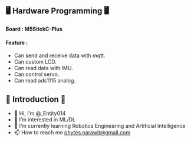 ## 🖥️ Hardware Programming 🖥️
#### Board : M5StickC-Plus
#### Feature :
- Can send and receive data with mqtt.
- Can custom LCD.
- Can read data with IMU.
- Can control servo.
- Can read ads1115 analog.

## 👏 Introduction 👏
- 👋 Hi, I’m @_Entity014
- 👀 I’m interested in ML/DL
- 🌱 I’m currently learning Robotics Engineering and Artificial Intelligence
- 📫 How to reach me phytes.narawit@gmail.com

<!---
_Entity014/_Entity014 is a ✨ special ✨ repository because its `README.md` (this file) appears on your GitHub profile.
You can click the Preview link to take a look at your changes.
--->
